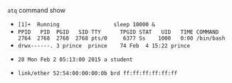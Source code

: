  `atq` command show
 
* `[1]+  Running                 sleep 10000 &`
* `PPID   PID  PGID   SID TTY      TPGID STAT   UID   TIME COMMAND
   2764  2768  2768  2768 pts/0     6377 Ss    1000   0:00 /bin/bash`
* `drwx------. 3 prince  prince    74 Feb  4 15:22 prince`

+ `28 Mon Feb 2 05:13:00 2015 a student`
* `link/ether 52:54:00:00:00:0b brd ff:ff:ff:ff:ff:ff`
